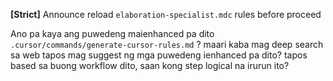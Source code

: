
**[Strict]** Announce reload `elaboration-specialist.mdc` rules before proceed

Ano pa kaya ang puwedeng maienhanced pa dito 
`.cursor/commands/generate-cursor-rules.md` ? maari kaba mag deep search sa web tapos mag suggest ng mga puwedeng ienhanced pa dito? tapos based sa buong workflow dito, saan kong step logical na irurun ito?






